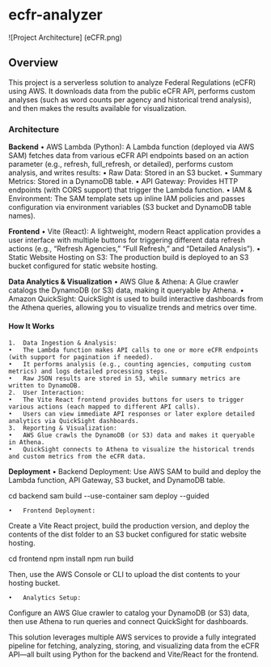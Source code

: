 # ecfr-analyzer
![Project Architecture] (eCFR.png)

## Overview
This project is a serverless solution to analyze Federal Regulations (eCFR) using AWS. It downloads data from the public eCFR API, performs custom analyses (such as word counts per agency and historical trend analysis), and then makes the results available for visualization.

### Architecture
**Backend**
	•	AWS Lambda (Python):
A Lambda function (deployed via AWS SAM) fetches data from various eCFR API endpoints based on an action parameter (e.g., refresh, full_refresh, or detailed), performs custom analysis, and writes results:
	•	Raw Data: Stored in an S3 bucket.
	•	Summary Metrics: Stored in a DynamoDB table.
	•	API Gateway:
Provides HTTP endpoints (with CORS support) that trigger the Lambda function.
	•	IAM & Environment:
The SAM template sets up inline IAM policies and passes configuration via environment variables (S3 bucket and DynamoDB table names).

**Frontend**
	•	Vite (React):
A lightweight, modern React application provides a user interface with multiple buttons for triggering different data refresh actions (e.g., “Refresh Agencies,” “Full Refresh,” and “Detailed Analysis”).
	•	Static Website Hosting on S3:
The production build is deployed to an S3 bucket configured for static website hosting.

**Data Analytics & Visualization**
	•	AWS Glue & Athena:
A Glue crawler catalogs the DynamoDB (or S3) data, making it queryable by Athena.
	•	Amazon QuickSight:
QuickSight is used to build interactive dashboards from the Athena queries, allowing you to visualize trends and metrics over time.

#### How It Works
	1.	Data Ingestion & Analysis:
	•	The Lambda function makes API calls to one or more eCFR endpoints (with support for pagination if needed).
	•	It performs analysis (e.g., counting agencies, computing custom metrics) and logs detailed processing steps.
	•	Raw JSON results are stored in S3, while summary metrics are written to DynamoDB.
	2.	User Interaction:
	•	The Vite React frontend provides buttons for users to trigger various actions (each mapped to different API calls).
	•	Users can view immediate API responses or later explore detailed analytics via QuickSight dashboards.
	3.	Reporting & Visualization:
	•	AWS Glue crawls the DynamoDB (or S3) data and makes it queryable in Athena.
	•	QuickSight connects to Athena to visualize the historical trends and custom metrics from the eCFR data.

**Deployment**
	•	Backend Deployment:
Use AWS SAM to build and deploy the Lambda function, API Gateway, S3 bucket, and DynamoDB table.

cd backend
sam build --use-container
sam deploy --guided


	•	Frontend Deployment:
Create a Vite React project, build the production version, and deploy the contents of the dist folder to an S3 bucket configured for static website hosting.

cd frontend
npm install
npm run build

Then, use the AWS Console or CLI to upload the dist contents to your hosting bucket.

	•	Analytics Setup:
Configure an AWS Glue crawler to catalog your DynamoDB (or S3) data, then use Athena to run queries and connect QuickSight for dashboards.

This solution leverages multiple AWS services to provide a fully integrated pipeline for fetching, analyzing, storing, and visualizing data from the eCFR API—all built using Python for the backend and Vite/React for the frontend.

